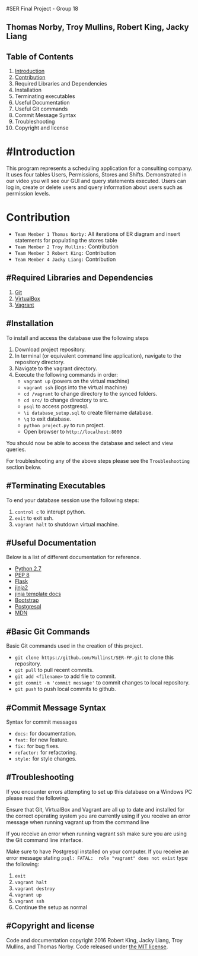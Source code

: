 #SER Final Project - Group 18

Thomas Norby, Troy Mullins, Robert King, Jacky Liang
------------------------------------------

Table of Contents
-----------------------------------

1. [Introduction](#Introduction)
2. [Contribution](#Contribution)
3. Required Libraries and Dependencies
4. Installation
5. Terminating executables 
6. Useful Documentation
7. Useful Git commands
8. Commit Message Syntax
9. Troubleshooting
10. Copyright and license


#Introduction 
============

This program represents a scheduling application for a consulting company. It uses four tables Users, Permissions, Stores and Shifts. Demonstrated in our video you will see our GUI and query statements executed. Users can log in, create or delete users and query information about users such as permission levels.


Contribution 
============

* `Team Member 1 Thomas Norby:` All iterations of ER diagram and insert statements for populating the stores table
* `Team Member 2 Troy Mullins:` Contribution
* `Team Member 3 Robert King:` Contribution
* `Team Member 4 Jacky Liang:` Contribution


#Required Libraries and Dependencies
-----------------------------------

1. [Git](http://git-scm.com/downloads)
2. [VirtualBox](https://www.virtualbox.org/wiki/Downloads)
3. [Vagrant](https://www.vagrantup.com)


#Installation
------------------

To install and access the database use the following steps

1. Download project repository.
2. In terminal (or equivalent command line application), navigate to the repository directory.
3. Navigate to the vagrant directory.
4. Execute the following commands in order:
	* `vagrant up` (powers on the virtual machine)
	* `vagrant ssh` (logs into the virtual machine)
	* `cd /vagrant` to change directory to the synced folders.
	* `cd src/` to change directory to src.
	* `psql` to access postgresql.
	* `\i database_setup.sql` to create filername database.
	* `\q` to exit database.
	* `python project.py` to run project.
	* Open browser to `http://localhost:8000`

You should now be able to access the database and select and view queries.

For troubleshooting any of the above steps please see the `Troubleshooting` section below.


#Terminating Executables 
--------------------

To end your database session use the following steps:

1. `control c` to interupt python.
2. `exit` to exit ssh.
3. `vagrant halt` to shutdown virtual machine. 


#Useful Documentation
---------------------

Below is a list of different documentation for reference.

* [Python 2.7](https://www.python.org/download/releases/2.7/)
* [PEP 8](https://www.python.org/dev/peps/pep-0008/)
* [Flask](http://flask.pocoo.org/docs/0.10/quickstart/)
* [jinja2](http://jinja.pocoo.org/docs/dev/)
* [jinja template docs](http://jinja.pocoo.org/docs/dev/templates/)
* [Bootstrap](http://getbootstrap.com/)
* [Postgresql](http://www.postgresql.org/docs/9.3/static/index.html)
* [MDN](https://developer.mozilla.org/en-US/)


#Basic Git Commands
--------------------

Basic Git commands used in the creation of this project.

* `git clone https://github.com/Mullinst/SER-FP.git` to clone this repository.
* `git pull` to pull recent commits.
* `git add <filename>` to add file to commit.
* `git commit -m 'commit message'` to commit changes to local repository.
* `git push` to push local commits to github.


#Commit Message Syntax
---------------------

Syntax for commit messages

* `docs:` for documentation.
* `feat:` for new feature.
* `fix:` for bug fixes.
* `refactor:` for refactoring.
* `style:` for style changes.


#Troubleshooting
---------------------

If you encounter errors attempting to set up this database on a Windows PC please read the following.

Ensure that Git, VirtualBox and Vagrant are all up to date and installed for the correct operating system you are currently using if you receive an error message when running vagrant up from the command line

If you receive an error when running vagrant ssh make sure you are using the Git command line interface.

Make sure to have Postgresql installed on your computer. If you receive an error message stating `psql: FATAL:  role "vagrant" does not exist` type the following:

1. `exit`
2. `vagrant halt`
3. `vagrant destroy`
4. `vagrant up`
5. `vagrant ssh`
6. Continue the setup as normal

#Copyright and license
---------------------

Code and documentation copyright 2016 Robert King, Jacky Liang, Troy Mullins, and Thomas Norby. Code released under [the MIT license](https://github.com/Mullinst/SER-FP/blob/master/LICENSE).


